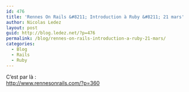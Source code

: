 ```yaml
---
id: 476
title: 'Rennes On Rails &#8211; Introduction à Ruby &#8211; 21 mars'
author: Nicolas Ledez
layout: post
guid: http://blog.ledez.net/?p=476
permalink: /blog/rennes-on-rails-introduction-a-ruby-21-mars/
categories:
  - Blog
  - Rails
  - Ruby
---
```

C&rsquo;est par là :  
<http://www.rennesonrails.com/?p=360>